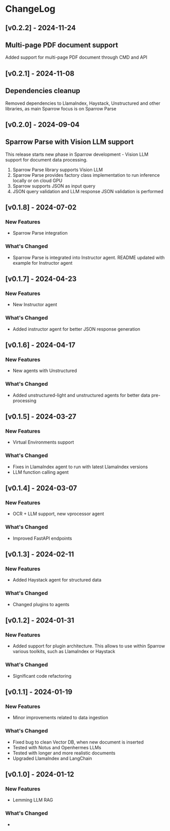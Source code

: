 # ChangeLog

## [v0.2.2] - 2024-11-24

## Multi-page PDF document support

Added support for multi-page PDF document through CMD and API

## [v0.2.1] - 2024-11-08

## Dependencies cleanup

Removed dependencies to LlamaIndex, Haystack, Unstructured and other libraries, as main Sparrow focus is on Sparrow Parse

## [v0.2.0] - 2024-09-04

## Sparrow Parse with Vision LLM support

This release starts new phase in Sparrow development - Vision LLM support for document data processing.

1. Sparrow Parse library supports Vision LLM
2. Sparrow Parse provides factory class implementation to run inference locally or on cloud GPU
3. Sparrow supports JSON as input query
4. JSON query validation and LLM response JSON validation is performed

## [v0.1.8] - 2024-07-02

### New Features

- Sparrow Parse integration

### What's Changed

- Sparrow Parse is integrated into Instructor agent. README updated with example for Instructor agent

  

## [v0.1.7] - 2024-04-23

### New Features

- New Instructor agent

### What's Changed

- Added instructor agent for better JSON response generation



## [v0.1.6] - 2024-04-17

### New Features

- New agents with Unstructured

### What's Changed

- Added unstructured-light and unstructured agents for better data pre-processing




## [v0.1.5] - 2024-03-27

### New Features

- Virtual Environments support

### What's Changed

- Fixes in LlamaIndex agent to run with latest LlamaIndex versions
- LLM function calling agent




## [v0.1.4] - 2024-03-07

### New Features

- OCR + LLM support, new vprocessor agent

### What's Changed

- Improved FastAPI endpoints




## [v0.1.3] - 2024-02-11

### New Features

- Added Haystack agent for structured data

### What's Changed

- Changed plugins to agents

  

## [v0.1.2] - 2024-01-31

### New Features

- Added support for plugin architecture. This allows to use within Sparrow various toolkits, such as LlamaIndex or Haystack

### What's Changed

- Significant code refactoring

  

## [v0.1.1] - 2024-01-19

### New Features

- Minor improvements related to data ingestion

### What's Changed

- Fixed bug to clean Vector DB, when new document is inserted
- Tested with Notus and Openhermes LLMs
- Tested with longer and more realistic documents
- Upgraded LlamaIndex and LangChain



## [v0.1.0] - 2024-01-12

### New Features

- Lemming LLM RAG

### What's Changed

- 
